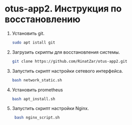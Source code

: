 # otus-app2. Инструкция по восстановлению
1. Установить git.
   ```bash
   sudo apt istall git
   ```
2. Загрузить скрипты для восстановления системы.
    ```bash
   git clone https://github.com/RinatZar/otus-app2.git
   ```  
3. Запустить скрипт настройки сетевого интерфейса.
    ```bash
   bash network_static.sh
   ``` 
4. Установить prometheus
   ```bash
   bash apt_install.sh
   ```
5. Запустить скрипт настройки Nginx.
   ```bash
    bash nginx_script.sh
   ```

